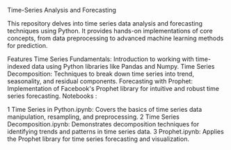 Time-Series Analysis and Forecasting

This repository delves into time series data analysis and forecasting techniques using Python. It provides hands-on implementations of core concepts, from data preprocessing to advanced machine learning methods for prediction.

Features
Time Series Fundamentals: Introduction to working with time-indexed data using Python libraries like Pandas and Numpy.
Time Series Decomposition: Techniques to break down time series into trend, seasonality, and residual components.
Forecasting with Prophet: Implementation of Facebook's Prophet library for intuitive and robust time series forecasting.
Notebooks :

1 Time Series in Python.ipynb: Covers the basics of time series data manipulation, resampling, and preprocessing.
2 Time Series Decomposition.ipynb: Demonstrates decomposition techniques for identifying trends and patterns in time series data.
3 Prophet.ipynb: Applies the Prophet library for time series forecasting and visualization.
